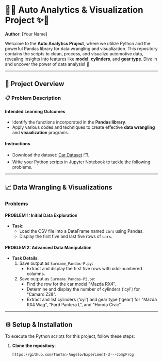 # 🚗✨ Auto Analytics & Visualization Project ✨🚗

**Author**: [Your Name]

Welcome to the **Auto Analytics Project**, where we utilize Python and the powerful Pandas library for data wrangling and visualization. This repository contains the scripts to clean, process, and visualize automotive data, revealing insights into features like **model**, **cylinders**, and **gear type**. Dive in and uncover the power of data analysis! 🚀

---

## 📝 Project Overview

### 📋 **Problem Description**

#### **Intended Learning Outcomes**
- Identify the functions incorporated in the **Pandas library**.
- Apply various codes and techniques to create effective **data wrangling** and **visualization** programs.

#### **Instructions**
- Download the dataset: [Car Dataset](https://example-link-to-dataset.com) 🗂️.
- Write your Python scripts in Jupyter Notebook to tackle the following problems.

---

## 📈 Data Wrangling & Visualizations

### **Problems**

#### **PROBLEM 1: Initial Data Exploration**
- **Task**:
  - Load the CSV file into a DataFrame named `cars` using Pandas.
  - Display the first five and last five rows of `cars`.

#### **PROBLEM 2: Advanced Data Manipulation**
- **Task Details**:
  1. Save output as `Surname_Pandas-P.py`:
     - Extract and display the first five rows with odd-numbered columns.
  2. Save output as `Surname_Pandas-P2.py`:
     - Find the row for the car model "Mazda RX4".
     - Determine and display the number of cylinders ('cyl') for "Camaro Z28".
     - Extract and list cylinders ('cyl') and gear type ('gear') for "Mazda RX4 Wag", "Ford Pantera L", and "Honda Civic".

---

## ⚙️ Setup & Installation

To execute the Python scripts for this project, follow these steps:

1. **Clone the repository**:
   ```bash
   https://github.com/TanTan-Angelo/Experiment-3---CompProg
